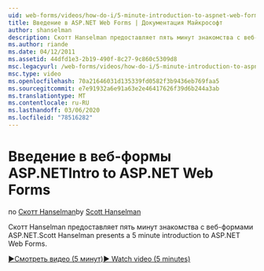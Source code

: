```yaml
---
uid: web-forms/videos/how-do-i/5-minute-introduction-to-aspnet-web-forms
title: Введение в ASP.NET Web Forms | Документация Майкрософт
author: shanselman
description: Скотт Hanselman предоставляет пять минут знакомства с веб-формами ASP.NET.
ms.author: riande
ms.date: 04/12/2011
ms.assetid: 44dfd1e3-2b19-490f-8c27-9c860c5309d8
msc.legacyurl: /web-forms/videos/how-do-i/5-minute-introduction-to-aspnet-web-forms
msc.type: video
ms.openlocfilehash: 70a21646031d135339fd0582f3b9436eb769faa5
ms.sourcegitcommit: e7e91932a6e91a63e2e46417626f39d6b244a3ab
ms.translationtype: MT
ms.contentlocale: ru-RU
ms.lasthandoff: 03/06/2020
ms.locfileid: "78516282"
---
```

# <a name="intro-to-aspnet-web-forms"></a><span data-ttu-id="05932-103">Введение в веб-формы ASP.NET</span><span class="sxs-lookup"><span data-stu-id="05932-103">Intro to ASP.NET Web Forms</span></span>

<span data-ttu-id="05932-104">по [Скотт Hanselman](https://github.com/shanselman)</span><span class="sxs-lookup"><span data-stu-id="05932-104">by [Scott Hanselman](https://github.com/shanselman)</span></span>

<span data-ttu-id="05932-105">Скотт Hanselman предоставляет пять минут знакомства с веб-формами ASP.NET.</span><span class="sxs-lookup"><span data-stu-id="05932-105">Scott Hanselman presents a 5 minute introduction to ASP.NET Web Forms.</span></span>

[<span data-ttu-id="05932-106">&#9654;Смотреть видео (5 минут)</span><span class="sxs-lookup"><span data-stu-id="05932-106">&#9654; Watch video (5 minutes)</span></span>](https://channel9.msdn.com/Blogs/ASP-NET-Site-Videos/5-minute-introduction-to-aspnet-web-forms)
